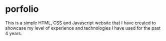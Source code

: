 # porfolio
This is a simple HTML, CSS and Javascript website that I have created to showcase my level of experience and technologies I have used for the past 4 years.
